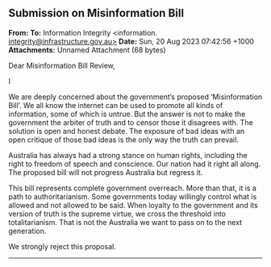 ## Submission on Misinformation Bill

**From:**
**To:** Information Integrity <information. [integrity@infrastructure.gov.au>](mailto:information._integrity@infrastructure.gov.au)
**Date:** Sun, 20 Aug 2023 07:42:56 +1000
**Attachments:** Unnamed Attachment (68 bytes)

Dear Misinformation Bill Review,

I

We are deeply concerned about the government’s proposed ‘Misinformation Bill’. We all know the internet can be
used to promote all kinds of information, some of which is untrue. But the answer is not to make the government the
arbiter of truth and to censor those it disagrees with. The solution is open and honest debate. The exposure of bad
ideas with an open critique of those bad ideas is the only way the truth can prevail.

Australia has always had a strong stance on human rights, including the right to freedom of speech and conscience.
Our nation had it right all along. The proposed bill will not progress Australia but regress it.

This bill represents complete government overreach. More than that, it is a path to authoritarianism. Some
governments today willingly control what is allowed and not allowed to be said. When loyalty to the government and
its version of truth is the supreme virtue, we cross the threshold into totalitarianism. That is not the Australia we want
to pass on to the next generation.

We strongly reject this proposal.


-----

